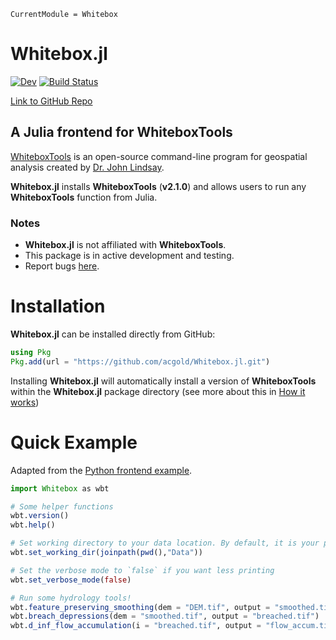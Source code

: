 ```@meta
CurrentModule = Whitebox
```

# Whitebox.jl

[![Dev](https://img.shields.io/badge/docs-dev-blue.svg)](https://acgold.github.io/Whitebox.jl/dev/)
[![Build Status](https://github.com/acgold/Whitebox.jl/actions/workflows/CI.yml/badge.svg?branch=main)](https://github.com/acgold/Whitebox.jl/actions/workflows/CI.yml?query=branch%3Amain)


[Link to GitHub Repo](https://github.com/acgold/Whitebox.jl)

## A Julia frontend for WhiteboxTools

[WhiteboxTools](https://github.com/jblindsay/whitebox-tools) is an open-source command-line program for geospatial analysis created by [Dr. John Lindsay](https://jblindsay.github.io/ghrg/index.html).

**Whitebox.jl** installs **WhiteboxTools** (**v2.1.0**) and allows users to run any **WhiteboxTools** function from Julia.

### Notes

- **Whitebox.jl** is not affiliated with **WhiteboxTools**. 
- This package is in active development and testing.
- Report bugs [here](https://github.com/acgold/Whitebox.jl/issues).

# Installation

**Whitebox.jl** can be installed directly from GitHub:

```julia
using Pkg
Pkg.add(url = "https://github.com/acgold/Whitebox.jl.git")
```
Installing **Whitebox.jl** will automatically install a version of **WhiteboxTools** within the **Whitebox.jl** package directory (see more about this in [How it works](@ref))

# Quick Example

Adapted from the [Python frontend example](https://github.com/giswqs/whitebox-python#quick-example).

```julia
import Whitebox as wbt

# Some helper functions
wbt.version()
wbt.help()

# Set working directory to your data location. By default, it is your project's working directory (found via `pwd()`)
wbt.set_working_dir(joinpath(pwd(),"Data"))

# Set the verbose mode to `false` if you want less printing
wbt.set_verbose_mode(false)

# Run some hydrology tools!
wbt.feature_preserving_smoothing(dem = "DEM.tif", output = "smoothed.tif")
wbt.breach_depressions(dem = "smoothed.tif", output = "breached.tif")
wbt.d_inf_flow_accumulation(i = "breached.tif", output = "flow_accum.tif")

```